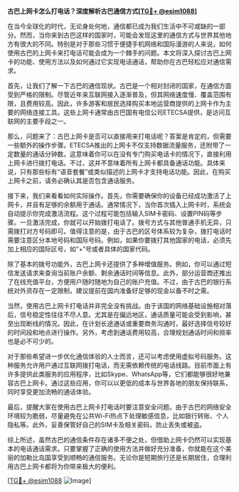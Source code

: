 **古巴上网卡怎么打电话？深度解析古巴通信方式[[TG💪+ @esim1088](https://t.me/s/esim1088)]**

在当今全球化的时代，无论身处何地，通信都已成为我们生活中不可或缺的一部分。然而，当你来到古巴这样的国家时，可能会发现这里的通信方式与世界其他地方有很大的不同。特别是对于那些习惯于便捷手机网络和国际漫游的人来说，如何使用古巴的上网卡来打电话可能会成为一个棘手的问题。本文将深入探讨古巴上网卡的功能、使用方法以及如何通过它实现电话通话，帮助你在古巴轻松应对通信需求。

首先，让我们了解一下古巴的通信现状。古巴是一个相对封闭的国家，在通信方面受到严格的限制。尽管近年来互联网接入逐渐普及，但其网络速度慢、覆盖范围有限，且费用较高。因此，许多游客和居民选择购买本地运营商提供的上网卡作为主要的网络连接工具。这些上网卡通常由古巴国有电信公司ETECSA提供，是访问互联网的主要手段之一。

那么，问题来了：古巴上网卡是否可以直接用来打电话呢？答案是肯定的，但需要一些额外的操作步骤。ETECSA推出的上网卡不仅支持数据流量服务，还附带了一定数量的通话分钟数。这意味着你可以在没有专门购买电话卡的情况下，直接利用上网卡进行拨打电话。不过，这并不意味着所有上网卡都具备通话功能。具体来说，只有那些标有“语音套餐”或类似描述的上网卡才支持电话功能。因此，在购买上网卡之前，请务必确认其是否包含通话服务。

接下来，我们来看看如何实际操作。首先，你需要确保你的设备已经成功激活了上网卡，并且有足够的余额用于通话。通常情况下，当你首次插入上网卡时，系统会自动提示你完成激活流程。这个过程可能包括输入SIM卡密码、设置PIN码等步骤。一旦激活完成，你就可以开始拨打电话了。拨号方式与其他普通手机无异，只需拨打对方号码即可。值得注意的是，由于古巴的区号体系较为复杂，拨打电话时需要注意区分本地号码和国际号码。例如，如果你要拨打其他国家的电话，必须先加上相应的国际区号，如“+”号或者具体的国家代码。

除了基本的拨号功能外，古巴上网卡还提供了多种增值服务。例如，你可以通过短信发送请求来查询当前账户余额、剩余通话时间等信息。此外，部分运营商还推出了在线充值平台，方便用户随时随地为自己的账户充值。不过，由于古巴的银行系统对外资存在一定限制，建议提前在国内准备好足够的现金以备不时之需。

当然，使用古巴上网卡打电话并非完全没有挑战。由于该国的网络基础设施相对落后，信号稳定性往往不尽人意。尤其是在偏远地区，通话质量可能会受到影响，甚至出现断线的情况。因此，在计划长途通话或重要商务沟通时，最好选择信号较好的时间段和地点进行操作。另外，考虑到通话费用较高，合理规划通话时间和频率也是必不可少的。

对于那些希望进一步优化通信体验的人士而言，还可以考虑使用虚拟号码服务。这种服务允许用户通过互联网拨打电话，而无需依赖传统的电话线路。目前市面上有许多提供此类服务的应用程序，比如Skype、WhatsApp等，它们都能够很好地兼容古巴上网卡。通过这些应用，你可以以更低的成本与世界各地的朋友保持联系，同时享受更加流畅的通话体验。

最后，提醒大家在使用古巴上网卡打电话时要注意安全问题。由于古巴的网络安全环境较为脆弱，尽量避免在公共Wi-Fi热点下处理敏感信息，比如银行转账、个人隐私等。此外，妥善保管好自己的SIM卡及相关密码，防止丢失或被盗。

综上所述，虽然古巴的通信条件存在诸多不便之处，但借助上网卡仍然可以实现基本的电话通话需求。只要掌握了正确的使用方法并做好充分准备，你就能在这个美丽的加勒比岛国享受到顺畅的通信服务。无论你是短期旅行还是长期居住，合理利用古巴上网卡都将为你带来极大的便利。

[[TG💪+ @esim1088](https://t.me/s/esim1088) ![Image](https://i.postimg.cc/4NQfJmqS/Snipaste-2025-05-13-00-14-12.png)]